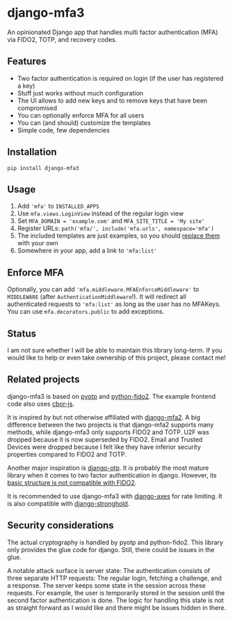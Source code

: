 # django-mfa3

An opinionated Django app that handles multi factor authentication (MFA) via
FIDO2, TOTP, and recovery codes.

## Features

-   Two factor authentication is required on login (if the user has registered a key)
-   Stuff just works without much configuration
-   The UI allows to add new keys and to remove keys that have been compromised
-   You can optionally enforce MFA for all users
-   You can (and should) customize the templates
-   Simple code, few dependencies

## Installation

```
pip install django-mfa3
```

## Usage

1.  Add `'mfa'` to `INSTALLED_APPS`
2.  Use `mfa.views.LoginView` instead of the regular login view
3.  Set `MFA_DOMAIN = 'example.com'` and `MFA_SITE_TITLE = 'My site'`
4.  Register URLs: `path('mfa/', include('mfa.urls', namespace='mfa')`
5.  The included templates are just examples, so you should [replace them](https://docs.djangoproject.com/en/stable/howto/overriding-templates/) with your own
6.  Somewhere in your app, add a link to `'mfa:list'`

## Enforce MFA

Optionally, you can add `'mfa.middleware.MFAEnforceMiddleware'` to `MIDDLEWARE`
(after `AuthenticationMiddleware`!). It will redirect all authenticated
requests to `'mfa:list'` as long as the user has no MFAKeys. You can use
`mfa.decorators.public` to add exceptions.

## Status

I am not sure whether I will be able to maintain this library long-term. If you
would like to help or even take ownership of this project, please contact me!

## Related projects

django-mfa3 is based on [pyotp](https://github.com/pyauth/pyotp) and
[python-fido2](https://github.com/Yubico/python-fido2). The example frontend
code also uses [cbor-js](https://www.npmjs.com/package/cbor-js).

It is inspired by but not otherwise affiliated with
[django-mfa2](https://github.com/mkalioby/django-mfa2).
A big difference between the two projects is that django-mfa2 supports many
methods, while django-mfa3 only supports FIDO2 and TOTP. U2F was dropped
because it is now superseded by FIDO2. Email and Trusted Devices were dropped
because I felt like they have inferior security properties compared to FIDO2
and TOTP.

Another major inspiration is
[django-otp](https://github.com/django-otp/django-otp). It is probably the most
mature library when it comes to two factor authentication in django. However,
its [basic structure is not compatible with
FIDO2](https://github.com/django-otp/django-otp/issues/40).

It is recommended to use django-mfa3 with
[django-axes](https://github.com/jazzband/django-axes) for rate limiting. It is
also compatible with
[django-stronghold](https://github.com/mgrouchy/django-stronghold/).

## Security considerations

The actual cryptography is handled by pyotp and python-fido2. This library only
provides the glue code for django. Still, there could be issues in the glue.

A notable attack surface is server state: The authentication consists of three
separate HTTP requests: The regular login, fetching a challenge, and a
response. The server keeps some state in the session across these requests. For
example, the user is temporarily stored in the session until the second factor
authentication is done. The logic for handling this state is not as straight
forward as I would like and there might be issues hidden in there.
